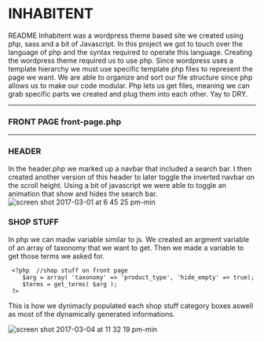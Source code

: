 # INHABITENT 
README 
Inhabitent was a wordpress theme based site we created using php, sass and a bit of Javascript. In this project we got to touch over the language of php and the syntax required to operate this language. Creating the wordpress theme required us to use php. Since wordpress uses a template hierarchy we must use specific template php files to represent the page we want. We are able to organize and sort our file structure since php allows us to make our code modular. Php lets us get files, meaning we can grab specific parts we created and plug them into each other. Yay to DRY. 

---
### FRONT PAGE front-page.php
---

### HEADER

In the header.php we marked up a navbar that included a search bar. I then created another version of this header to later toggle the inverted navbar on the scroll height. Using a bit of javascript we were able to toggle an animation that show and hides the search bar. 
![screen shot 2017-03-01 at 6 45 25 pm-min](https://cloud.githubusercontent.com/assets/24995518/23585586/32b574d2-0137-11e7-9305-9d40663a4fc0.png)


### SHOP STUFF

In php we can madw variable similar to js. We created an argment variable of an array of taxonomy that we want to get. Then we made a variable to get those terms we asked for. 
```
 <?php  //shop stuff on front page
    $arg = array( 'taxonomy' => 'product_type', 'hide_empty' => true);
    $terms = get_terms( $arg );
 ?>
 ```
 
This is how we dynimacly populated each shop stuff category boxes aswell as most of the dynamically generated informations. 
 
![screen shot 2017-03-04 at 11 32 19 pm-min](https://cloud.githubusercontent.com/assets/24995518/23585603/92c6105c-0137-11e7-85d9-72c82fc43347.png)
